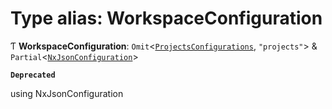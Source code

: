 # Type alias: WorkspaceConfiguration

Ƭ **WorkspaceConfiguration**: `Omit`<[`ProjectsConfigurations`](../../devkit/documents/ProjectsConfigurations), `"projects"`\> & `Partial`<[`NxJsonConfiguration`](../../devkit/documents/NxJsonConfiguration)\>

**`Deprecated`**

using NxJsonConfiguration

